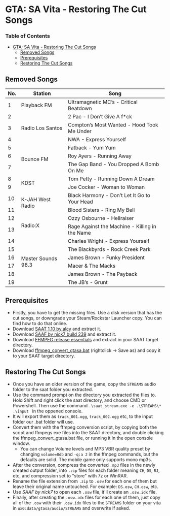 # GTA: SA Vita - Restoring The Cut Songs

### Table of Contents
+ [GTA: SA Vita - Restoring The Cut Songs](#gta-sa-vita---restoring-the-cut-songs)
  + [Removed Songs](#removed-songs)
  + [Prerequisites](#prerequisites)
  + [Restoring The Cut Songs](#restoring-the-cut-songs)

## Removed Songs

<table><thead><tr><th>No.</th><th>Station</th><th>Song</th></tr></thead><tbody><tr><td>1</td><td>Playback FM</td><td>Ultramagnetic MC’s - Critical Beatdown</td></tr><tr><td>2</td><td rowspan="3">Radio Los Santos</td><td>2 Pac - I Don’t Give A f*ck</td></tr><tr><td>3</td><td>Compton’s Most Wanted - Hood Took Me Under</td></tr><tr><td>4</td><td>NWA - Express Yourself</td></tr><tr><td>5</td><td rowspan="3">Bounce FM</td><td>Fatback - Yum Yum</td></tr><tr><td>6</td><td>Roy Ayers - Running Away</td></tr><tr><td>7</td><td>The Gap Band - You Dropped A Bomb On Me</td></tr><tr><td>8</td><td rowspan="2">KDST</td><td>Tom Petty - Running Down A Dream</td></tr><tr><td>9</td><td>Joe Cocker - Woman to Woman</td></tr><tr><td>10</td><td rowspan="2">K-JAH West Radio</td><td>Black Harmony - Don’t Let It Go to Your Head</td></tr><tr><td>11</td><td>Blood Sisters - Ring My Bell</td></tr><tr><td>12</td><td rowspan="2">Radio:X</td><td>Ozzy Osbourne - Hellraiser</td></tr><tr><td>13</td><td>Rage Against the Machine - Killing in the Name</td></tr><tr><td>14</td><td rowspan="6">Master Sounds 98.3</td><td>Charles Wright - Express Yourself</td></tr><tr><td>15</td><td>The Blackbyrds - Rock Creek Park</td></tr><tr><td>16</td><td>James Brown - Funky President</td></tr><tr><td>17</td><td>Macer &amp; The Macks</td></tr><tr><td>18</td><td>James Brown - The Payback</td></tr><tr><td>19</td><td>The JB’s - Grunt</td></tr></tbody></table>

## Prerequisites

- Firstly, you have to get the missing files. Use a disk version that has the cut songs, or downgrade your Steam/Rockstar Launcher copy. You can find how to do that online.
- Download [SAAT 1.10 by alcy](https://web.archive.org/web/20070305050639/http://pdescobar.home.comcast.net:80/gta/saat/SAAT_release_1_10.zip) and extract it.
- Download [SAAF by nick7 build 239](https://gta.nick7.com/programs/saaf/saaf_build_239.zip) and extract it.
- Download [FFMPEG release essentials](https://www.gyan.dev/ffmpeg/builds/) and extract in your SAAT target directory.
- Download [ffmpeg_convert_gtasa.bat](https://raw.githubusercontent.com/TheOfficialFloW/gtasa_vita/master/scripts/ffmpeg_convert_gtasa.bat) (rightclick -> Save as) and copy it to your SAAT target directory.

## Restoring The Cut Songs

- Once you have an older version of the game, copy the `STREAMS` audio folder to the saat folder you extracted.
- Use the command prompt on the directory you extracted the files to. Hold Shift and right click the saat directory, and choose CMD or Powershell. Then use the command `.\saat_stream.exe -e .\STREAMS\* .\input ` in the oppened console.
- It will export them as `track_001.ogg`, `track_002.ogg` etc, to the input folder our .bat folder will use.
- Convert them with the ffmpeg conversion script, by copying both the script and ffmpegs exe files into the SAAT directory, and double clicking the ffmpeg_convert_gtasa.bat file, or running it in the open console window.
  - You can change Volume levels and MP3 VBR quality preset by changing `volume=0db` and `-q:a 2` in the ffmpeg commands, but the defaults are solid. The mobile game only supports mono mp3s.
- After the conversion, compress the converted `.mp3` files in the newly created output folder, into `.zip` files for each folder meaning `CH`, `DS`, `RJ`, etc, and compression set to "store" with 7z or WinRAR.
- Rename the file extension from `.zip` to `.osw` for each one of them but leave their original name untouched. For example: `DS.osw`, `CH.osw`, etc.
- Use *SAAF by nick7* to open each `.osw` file, it'll create an `.osw.idx` file.
- Finally, after creating the `.osw.idx` files for each one of them, just copy all of the `.osw` with their `.osw.idx` files to the `STREAMS` folder on your vita in `ux0:data/gtasa/audio/STREAMS` and overwrite if asked.